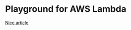 # Playground for AWS Lambda

[Nice article](https://seanmcgary.com/posts/how-to-deploy-an-aws-lambda-with-terraform)